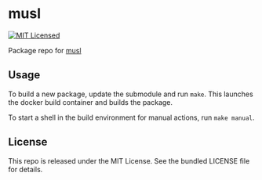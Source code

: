 musl
==========

[![MIT Licensed](http://img.shields.io/badge/license-MIT-green.svg)](https://tldrlegal.com/license/mit-license)

Package repo for [musl](http://www.musl-libc.org/)

## Usage

To build a new package, update the submodule and run `make`. This launches the docker build container and builds the package.

To start a shell in the build environment for manual actions, run `make manual`.

## License

This repo is released under the MIT License. See the bundled LICENSE file for details.

